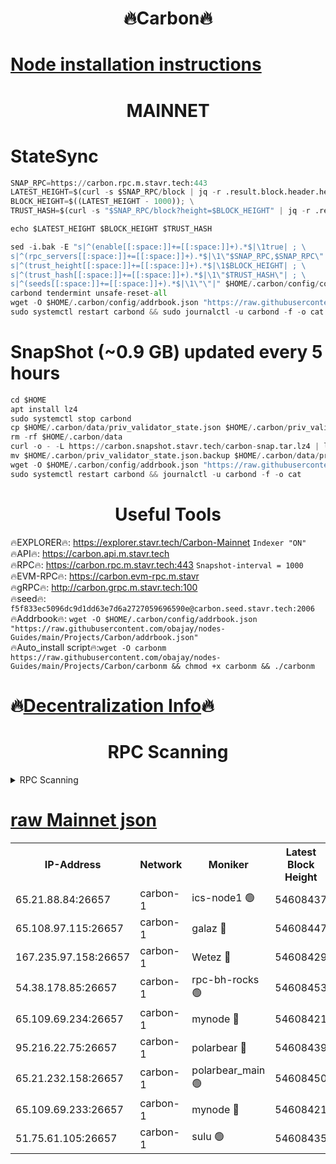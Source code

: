 <h1 align="center"> 🔥Carbon🔥</h1>

[Node installation instructions](https://github.com/obajay/nodes-Guides/tree/main/Projects/Carbon)
=
<h1 align="center"> MAINNET</h1>

# StateSync
```python
SNAP_RPC=https://carbon.rpc.m.stavr.tech:443
LATEST_HEIGHT=$(curl -s $SNAP_RPC/block | jq -r .result.block.header.height); \
BLOCK_HEIGHT=$((LATEST_HEIGHT - 1000)); \
TRUST_HASH=$(curl -s "$SNAP_RPC/block?height=$BLOCK_HEIGHT" | jq -r .result.block_id.hash)

echo $LATEST_HEIGHT $BLOCK_HEIGHT $TRUST_HASH

sed -i.bak -E "s|^(enable[[:space:]]+=[[:space:]]+).*$|\1true| ; \
s|^(rpc_servers[[:space:]]+=[[:space:]]+).*$|\1\"$SNAP_RPC,$SNAP_RPC\"| ; \
s|^(trust_height[[:space:]]+=[[:space:]]+).*$|\1$BLOCK_HEIGHT| ; \
s|^(trust_hash[[:space:]]+=[[:space:]]+).*$|\1\"$TRUST_HASH\"| ; \
s|^(seeds[[:space:]]+=[[:space:]]+).*$|\1\"\"|" $HOME/.carbon/config/config.toml
carbond tendermint unsafe-reset-all
wget -O $HOME/.carbon/config/addrbook.json "https://raw.githubusercontent.com/obajay/nodes-Guides/main/Projects/Carbon/addrbook.json"
sudo systemctl restart carbond && sudo journalctl -u carbond -f -o cat
```
# SnapShot (~0.9 GB) updated every 5 hours
```python
cd $HOME
apt install lz4
sudo systemctl stop carbond
cp $HOME/.carbon/data/priv_validator_state.json $HOME/.carbon/priv_validator_state.json.backup
rm -rf $HOME/.carbon/data
curl -o - -L https://carbon.snapshot.stavr.tech/carbon-snap.tar.lz4 | lz4 -c -d - | tar -x -C $HOME/.carbon --strip-components 2
mv $HOME/.carbon/priv_validator_state.json.backup $HOME/.carbon/data/priv_validator_state.json
wget -O $HOME/.carbon/config/addrbook.json "https://raw.githubusercontent.com/obajay/nodes-Guides/main/Projects/Carbon/addrbook.json"
sudo systemctl restart carbond && journalctl -u carbond -f -o cat
```

 <h1 align="center"> Useful Tools</h1>

🔥EXPLORER🔥:     https://explorer.stavr.tech/Carbon-Mainnet        `Indexer "ON"` \
🔥API🔥:          https://carbon.api.m.stavr.tech \
🔥RPC🔥:          https://carbon.rpc.m.stavr.tech:443              `Snapshot-interval = 1000` \
🔥EVM-RPC🔥:      https://carbon.evm-rpc.m.stavr \
🔥gRPC🔥:         http://carbon.grpc.m.stavr.tech:100 \
🔥seed🔥:      `f5f833ec5096dc9d1dd63e7d6a2727059696590e@carbon.seed.stavr.tech:2006` \
🔥Addrbook🔥:  `wget -O $HOME/.carbon/config/addrbook.json "https://raw.githubusercontent.com/obajay/nodes-Guides/main/Projects/Carbon/addrbook.json"` \
🔥Auto_install script🔥:`wget -O carbonm https://raw.githubusercontent.com/obajay/nodes-Guides/main/Projects/Carbon/carbonm && chmod +x carbonm && ./carbonm`

🔥[Decentralization Info](https://github.com/obajay/StateSync-snapshots/tree/main/Projects/Carbon/Decentralization)🔥
=
<h1 align="center"> RPC Scanning</h1>

<details>
<summary>RPC Scanning</summary>

<h2 align="center"> We scan nodes in real time every 4 hours. And we provide the final result of RPC endpoints.
We cannot influence the operation of these nodes in any way. </h2>


```python
If Voting Power is higher than 0 --> then the Node is a validator of the network and may be subject to attack and be a potential threat to the chain.
```
```python
We marked such validators with a red symbol
```

</details>

[raw Mainnet json](https://rpc-check.carbonm.stavr.tech/carbonm/rpc-carbonm-result.json)
=


<table><tr><th>IP-Address</th><th>Network</th><th>Moniker</th><th>Latest Block Height</th><th>Earliest Block Height</th><th>Catching Up</th><th>Tx Index</th><th>Voting Power</th><th>Scan Time</th></tr><tr><td>65.21.88.84:26657</td><td>carbon-1</td><td>ics-node1 🟢</td><td>54608437</td><td>21164241</td><td>False</td><td>off</td><td>0</td><td>2024-03-08T06:02:48.536700305UTC</td></tr><tr><td>65.108.97.115:26657</td><td>carbon-1</td><td>galaz 🔴</td><td>54608447</td><td>47374001</td><td>False</td><td>on</td><td>10574058569</td><td>2024-03-08T06:03:01.054478185UTC</td></tr><tr><td>167.235.97.158:26657</td><td>carbon-1</td><td>Wetez 🔴</td><td>54608429</td><td>48067570</td><td>False</td><td>on</td><td>1365889299</td><td>2024-03-08T06:02:28.703756577UTC</td></tr><tr><td>54.38.178.85:26657</td><td>carbon-1</td><td>rpc-bh-rocks 🟢</td><td>54608453</td><td>53130001</td><td>False</td><td>on</td><td>0</td><td>2024-03-08T06:03:13.819307237UTC</td></tr><tr><td>65.109.69.234:26657</td><td>carbon-1</td><td>mynode 🔴</td><td>54608421</td><td>53160001</td><td>False</td><td>off</td><td>13000072115</td><td>2024-03-08T06:02:10.350111980UTC</td></tr><tr><td>95.216.22.75:26657</td><td>carbon-1</td><td>polarbear 🔴</td><td>54608439</td><td>54283001</td><td>False</td><td>on</td><td>10277793360</td><td>2024-03-08T06:02:46.191042306UTC</td></tr><tr><td>65.21.232.158:26657</td><td>carbon-1</td><td>polarbear_main 🟢</td><td>54608450</td><td>54286001</td><td>False</td><td>off</td><td>0</td><td>2024-03-08T06:03:07.464630282UTC</td></tr><tr><td>65.109.69.233:26657</td><td>carbon-1</td><td>mynode 🔴</td><td>54608421</td><td>54380001</td><td>False</td><td>off</td><td>8304360530</td><td>2024-03-08T06:02:10.051037620UTC</td></tr><tr><td>51.75.61.105:26657</td><td>carbon-1</td><td>sulu 🟢</td><td>54608435</td><td>54542001</td><td>False</td><td>off</td><td>0</td><td>2024-03-08T06:02:39.780135817UTC</td></tr></table>
